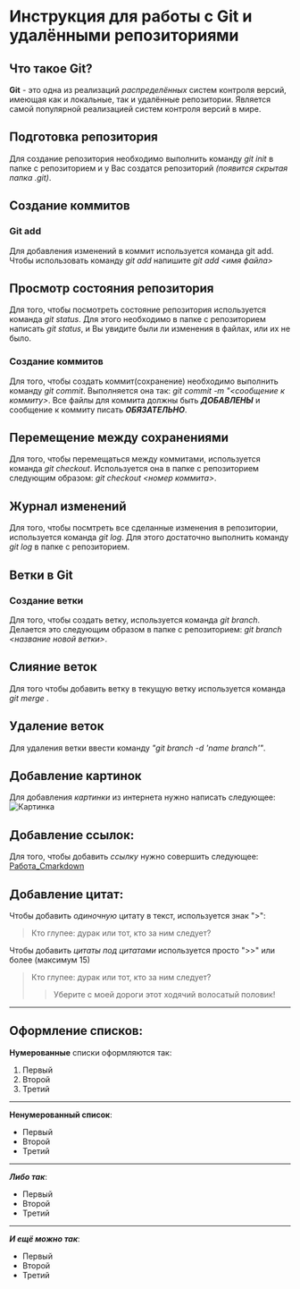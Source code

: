 # Инструкция для работы с Git и удалёнными репозиториями

## Что такое Git?
**Git** - это одна из реализаций *распределённых* систем контроля версий, имеющая как и локальные, так и удалённые репозитории. Является самой популярной реализацией систем контроля версий в мире.
## Подготовка репозитория
Для создание репозитория необходимо выполнить команду *git init*  в папке с репозиторием и у Вас создатся репозиторий *(появится скрытая папка .git)*.

## Создание коммитов

### Git add
Для добавления изменений в коммит используется команда git add. Чтобы использовать команду *git add* напишите *git add <имя файла>*

## Просмотр состояния репозитория
Для того, чтобы посмотреть состояние репозитория используется команда *git status*. Для этого необходимо в папке с репозиторием написать *git status*, и Вы увидите были ли изменения в файлах, или их не было.

### Создание коммитов
Для того, чтобы создать коммит(сохранение) необходимо выполнить команду *git commit*. Выполняется она так: *git commit -m "<сообщение к коммиту>*. Все файлы для коммита должны быть ***ДОБАВЛЕНЫ*** и сообщение к коммиту писать ***ОБЯЗАТЕЛЬНО***.

## Перемещение между сохранениями
Для того, чтобы перемещаться между коммитами, используется команда *git checkout*. Используется она в папке с репозиторием следующим образом: *git checkout <номер коммита>*.

## Журнал изменений
Для того, чтобы посмтреть все сделанные изменения в репозитории, используется команда *git log*. Для этого достаточно выполнить команду *git log* в папке с репозиторием.

## Ветки в Git

### Создание ветки

Для того, чтобы создать ветку, используется команда *git branch*. Делается это следующим образом в папке с репозиторием: *git branch <название новой ветки>*.

## Слияние веток

Для того чтобы добавить ветку в текущую ветку используется команда *git merge <name branch>*.

## Удаление веток
Для удаления ветки ввести команду *"git branch -d 'name branch'"*.
## Добавление картинок
Для добавления *картинки* из интернета нужно написать следующее:
![Картинка](https://external-content.duckduckgo.com/iu/?u=https%3A%2F%2Ftse3.mm.bing.net%2Fth%3Fid%3DOIP.sI8qM1jZe_eMo-MnPQdHSwHaEw%26pid%3DApi&f=1)

## Добавление ссылок:
Для того, чтобы добавить *ссылку* нужно совершить следующее:
[Работа_Cmarkdown](https://external-content.duckduckgo.com/iu/?u=https%3A%2F%2Ftse3.mm.bing.net%2Fth%3Fid%3DOIP.sI8qM1jZe_eMo-MnPQdHSwHaEw%26pid%3DApi&f=1)

## Добавление цитат:
Чтобы добавить *одиночную* цитату в текст, используется знак ">":
>Кто глупее: дурак или тот, кто за ним следует?

Чтобы добавить *цитаты под цитатами* используется просто ">>" или более (максимум 15)
>Кто глупее: дурак или тот, кто за ним следует?
>>Уберите с моей дороги этот ходячий волосатый половик!

---

## Оформление списков:
**Нумерованные** списки оформляются так:

1. Первый
2. Второй
3. Третий

***

**Ненумерованный список**:

* Первый
* Второй
* Третий

***

***Либо так***:

- Первый
- Второй
- Третий

***

***И ещё можно так***:

+ Первый
+ Второй
+ Третий
